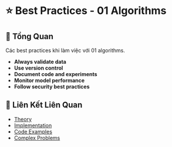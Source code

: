 # ⭐ Best Practices - 01 Algorithms

## 🎯 Tổng Quan

Các best practices khi làm việc với 01 algorithms.

- **Always validate data**
- **Use version control**
- **Document code and experiments**
- **Monitor model performance**
- **Follow security best practices**

## 🔗 Liên Kết Liên Quan

- [Theory](./THEORY_01_algorithms.md)
- [Implementation](./IMPLEMENTATION_01_algorithms.md)
- [Code Examples](./CODE_EXAMPLES_01_algorithms.md)
- [Complex Problems](./COMPLEX_PROBLEMS.md)
